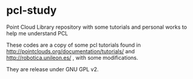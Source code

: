 pcl-study
=========

Point Cloud Library repository with some tutorials and personal works to help me understand PCL

These codes are a copy of some pcl tutorials found in http://pointclouds.org/documentation/tutorials/
and http://robotica.unileon.es/ , with some modifications. 

They are release under GNU GPL v2. 

